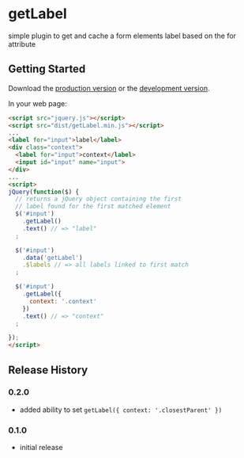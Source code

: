 # getLabel

simple plugin to get and cache a form elements label based on the for attribute

## Getting Started
Download the [production version][min] or the [development version][max].

[min]: https://raw.github.com/davetayls/jquery.getLabel/master/dist/getLabel.min.js
[max]: https://raw.github.com/davetayls/jquery.getLabel/master/dist/getLabel.js

In your web page:

```html
<script src="jquery.js"></script>
<script src="dist/getLabel.min.js"></script>
...
<label for="input">label</label>
<div class="context">
  <label for="input">context</label>
  <input id="input" name="input">
</div>
...
<script>
jQuery(function($) {
  // returns a jQuery object containing the first
  // label found for the first matched element
  $('#input')
    .getLabel()
    .text() // => "label"
  ;

  $('#input')
    .data('getLabel')
    .$labels // => all labels linked to first match
  ;

  $('#input')
    .getLabel({
      context: '.context'
    })
    .text() // => "context"
  ;

});
</script>
```

## Release History

### 0.2.0
- added ability to set `getLabel({ context: '.closestParent' })`

### 0.1.0
- initial release
